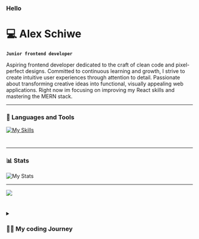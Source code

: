 ### Hello 

# 💻 Alex Schiwe

**`Junior frontend developer`**

Aspiring frontend developer dedicated to the craft of clean code and pixel-perfect designs. Committed to continuous learning and growth, I strive to create intuitive user experiences through attention to detail. Passionate about transforming creative ideas into functional, visually appealing web applications. Right now im focusing on improving my React skills and mastering the MERN stack.

---

### 🧰 Languages and Tools


[![My Skills](https://skillicons.dev/icons?i=html,css,js,react,androidstudio,apple,arduino,express,figma,java,linux,mongodb,nodejs,raspberrypi,sass,sqlite,vscode,windows,npm,php)](https://skillicons.dev)

#

---

### 📊 Stats

![My Stats](https://github-readme-stats.vercel.app/api?username=AlexandrSchiwe&show_icons=true&theme=tokyonight)

---

<img align="center" src="https://github-readme-stats.vercel.app/api/top-langs?username=AlexandrSchiwe&show_icons=true&theme=tokyonight" />

#

<details>
 <summary><h3>🏃🏻 My coding Journey</h3></summary>
My coding journey began with a curious mind and a desire to learn. I took my first steps into the world of programming through YouTube tutorials, devouring videos on HTML, CSS, and JavaScript. These online resources provided me with a solid foundation and sparked my passion for frontend development.

As I delved deeper into coding, I realized the importance of structured learning and mentorship. Eager to accelerate my growth, I made the decision to enroll in a rigorous coding bootcamp. The bootcamp experience was transformative, immersing me in a collaborative environment and exposing me to industry best practices. From problem-solving challenges to building real-world projects, it pushed me to expand my skills and reinforced my dedication to this craft.

Combining the knowledge gained from YouTube tutorials and the intensive training of the bootcamp, I now possess a comprehensive skill set and a deep appreciation for clean, efficient code. I continue to embrace lifelong learning, staying up-to-date with emerging technologies and industry trends.

My journey from self-taught beginnings to attending a coding bootcamp has fueled my ambition to contribute to impactful projects and be part of a dynamic development team. I am excited to leverage my skills and passion to create engaging user experiences.

[website]: http://alex-schiwe.de
<!--
**AlexandrSchiwe/AlexandrSchiwe** is a ✨ _special_ ✨ repository because its `README.md` (this file) appears on your GitHub profile.

Here are some ideas to get you started:

- 🔭 I’m currently working on ...
- 🌱 I’m currently learning ...
- 👯 I’m looking to collaborate on ...
- 🤔 I’m looking for help with ...
- 💬 Ask me about ...
- 📫 How to reach me: ...
- 😄 Pronouns: ...
- ⚡ Fun fact: ...
-->
